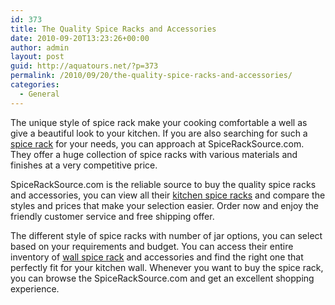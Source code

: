 ```yaml
---
id: 373
title: The Quality Spice Racks and Accessories
date: 2010-09-20T13:23:26+00:00
author: admin
layout: post
guid: http://aquatours.net/?p=373
permalink: /2010/09/20/the-quality-spice-racks-and-accessories/
categories:
  - General
---
```

The unique style of spice rack make your cooking comfortable a well as give a beautiful look to your kitchen. If you are also searching for such a [spice rack](http://www.spiceracksource.com) for your needs, you can approach at SpiceRackSource.com. They offer a huge collection of spice racks with various materials and finishes at a very competitive price.

SpiceRackSource.com is the reliable source to buy the quality spice racks and accessories, you can view all their [kitchen spice racks](http://www.spiceracksource.com) and compare the styles and prices that make your selection easier. Order now and enjoy the friendly customer service and free shipping offer.

The different style of spice racks with number of jar options, you can select based on your requirements and budget. You can access their entire inventory of [wall spice rack](http://www.spiceracksource.com) and accessories and find the right one that perfectly fit for your kitchen wall. Whenever you want to buy the spice rack, you can browse the SpiceRackSource.com and get an excellent shopping experience.